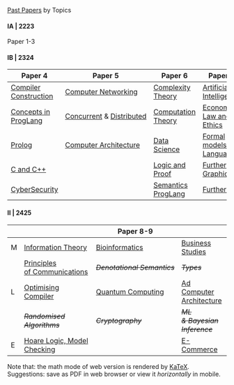[Past Papers](https://www.cl.cam.ac.uk/teaching/exams/pastpapers/) by Topics

#### IA | 2223

Paper 1-3

#### IB | 2324

| Paper 4                                                | Paper 5                                                                                         | Paper 6                                                   | Paper 7                                                     |
| ------------------------------------------------------ | ----------------------------------------------------------------------------------------------- | --------------------------------------------------------- | ----------------------------------------------------------- |
| [Compiler Construction](./Ref/IBCompiler/Compiler.pdf)    | [Computer Networking](./Ref/PastPaper/IB/Networking.pdf)                                           | [Complexity Theory](./Ref/IBComplexityTheory/Complexity.pdf) | [Artificial Intelligence](./Ref/PastPaper/IB/AI.pdf)           |
| [Concepts in ProgLang](./Ref/PastPaper/IB/ConceptsPL.pdf) | [Concurrent](./Ref/PastPaper/IB/Concurrent.pdf) & [Distributed](./Ref/PastPaper/IB/Distributed.pdf) | [Computation Theory](./Ref/IBCompTheory/Comp.pdf)            | [Economics, Law and Ethics](./Ref/PastPaper/IB/ELE.pdf)        |
| [Prolog](./Ref/IBProlog/Prolog.pdf)                       | [Computer Architecture](./Ref/PastPaper/IB/Arch.pdf)                                               | [Data Science](./Ref/IBDataSci/DataSci.pdf)                  | [Formal models of Language](./Ref/PastPaper/IB/FormalLang.pdf) |
| [C and C++](./Ref/PastPaper/IB/c_cpp.pdf)                 |                                                                                                 | [Logic and Proof](./Ref/PastPaper/IB/LogicProof.pdf)         | [Further Graphics](./Ref/IBFGraphics/Further%20Graphics.pdf)   |
| [CyberSecurity](./Ref/PastPaper/IB/CyberSec.pdf)          |                                                                                                 | [Semantics ProgLang](./Ref/IBSemantics/Semantics.pdf)        | [Further HCI](./Ref/PastPaper/IB/FHCI.pdf)                     |

#### II | 2425

|   |                                                                     | Paper 8-9                                         |                                                         |
| - | ------------------------------------------------------------------- | ------------------------------------------------- | ------------------------------------------------------- |
| M | [Information Theory](./Ref/PastPaper/II/informationTheory.html)        | [Bioinformatics](./Ref/PastPaper/II/bioInfo.html)    | [Business Studies](./Ref/PastPaper/II/business.html)       |
|   | [Principles of Communications](./Ref/PastPaper/II/principlesCom.html) | ~~*Denotational Semantics*~~                  | ~~*Types*~~                                          |
| L | [Optimising Compiler](./Ref/PastPaper/II/optCompiler.html)             | [Quantum Computing](./Ref/PastPaper/II/quantum.html) | [Ad Computer Architecture](./Ref/PastPaper/II/adArch.html) |
|   | ~~*Randomised Algorithms*~~                                      | ~~*Cryptography*~~                             | ~~*ML & Bayesian Inference*~~                       |
| E | [Hoare Logic, Model Checking](./Ref/PastPaper/II/HLMC.html)            |                                                   | [E-Commerce](./Ref/PastPaper/II/eCommerce.html)            |

Note that: the math mode of web version is rendered by [KaTeX](https://katex.org/). Suggestions: save as PDF in web browser or view it *horizontally* in mobile.
